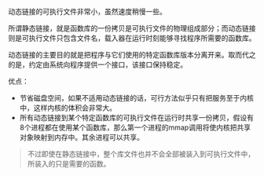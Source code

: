 动态链接的可执行文件非常小，虽然速度稍慢一些。

所谓静态链接，就是函数库的一份拷贝是可执行文件的物理组成部分；而动态链接则是可执行文件只包含文件名，载入器在运行时刻能够寻找程序所需要的函数库。

动态链接的主要目的就是把程序与它们使用的特定函数库版本分离开来。取而代之的是，约定由系统向程序提供一个接口，该接口保持稳定。

优点：
- 节省磁盘空间，如果不适用动态链接的话，可行方法似乎只有把服务至于内核中，这样内核的体积会非常大。
- 所有动态链接到某个特定函数库的可执行文件在运行时共享一份拷贝，假设有8个进程都在使用某个函数库，那么第一个进程的mmap调用将使内核把共享对象映射到内存中。其余进程可以共享。

> 不过即使在静态链接中，整个库文件也并不会全部被装入到可执行文件中，所装入的只是需要的函数。